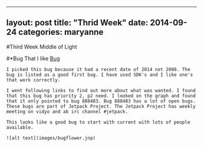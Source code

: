 
---
layout: post
title:  "Thrid Week"
date:   2014-09-24
categories: maryanne
---

#Third Week Middle of Light

#*Bug That I like
[Bug](https://bugzilla.mozilla.org/show_bug.cgi?id=1026796)

	I picked this bug because it had a recent date of 2014 not 2008. The bug is listed as a good first bug. I have used SDK's and I like one's that work correctly. 

	I went following links to find out more about what was wanted. I found that this bug has priority 2, p2 need. I looked on the graph and found that it only pointed to bug 888483. Bug 888483 has a lot of open bugs. These bugs are part of Jetpack Project. The Jetpack Project has weekly meeting on vidyo and ab irc channel #jetpack. 

	This looks like a good bug to start with current with lots of people available.

	![alt text](images/bugflower.jnp)